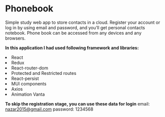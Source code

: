 <h1>Phonebook</h1>
Simple study web app to store contacts in a cloud. Register your account or log in by using email and password, and you’ll get personal contacts notebook. Phone book can be accessed from any devices and any browsers.

**In this application I had used following framework and libraries:**

<li>React</li>
<li>Redux</li>
<li>React-router-dom</li>
<li>Protected and Restricted routes</li>
<li>React-persist</li>
<li>MUI components</li>
<li>Axios</li>
<li>Animation Vanta</li>

**To skip the registration stage, you can use these data for login**
<span>email: nazar2015@gmail.com </span>
<span>password: 1234568 </span>
       
    
